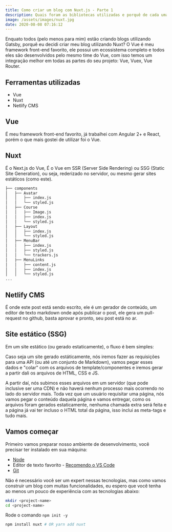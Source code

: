```yaml
---
title: Como criar um blog com Nuxt.js - Parte 1
description: Quais foram as bibliotecas utilizadas e porquê de cada uma delas.
image: /assets/images/nuxt.jpg
date: 2020-08-08 07:16:12
---
```

Enquato todos (pelo menos para mim) estão criando blogs utilizando Gatsby, porquê eu decidi criar meu blog utilizando Nuxt? O Vue é meu framework front-end favorito, ele possui um ecossistema completo e todos eles são desenvolvidos pelo mesmo time do Vue, com isso temos um integração melhor em todas as partes do seu projeto: Vue, Vuex, Vue Router.

## Ferramentas utilizadas

* Vue
* Nuxt
* Netlify CMS

## Vue

É meu framework front-end favorito, já trabalhei com Angular 2+ e React, porém o que mais gostei de utilizar foi o Vue.

## Nuxt

É o Next.js do Vue, É o Vue em SSR (Server Side Rendering) ou SSG (Static Site Generation), ou seja, rederizado no servidor, ou mesmo gerar sites estáticos (como este).

```bash
├── components
│   ├── Avatar
│   │   ├── index.js
│   │   └── styled.js
│   ├── Course
│   │   ├── Image.js
│   │   ├── index.js
│   │   └── styled.js
│   ├── Layout
│   │   ├── index.js
│   │   └── styled.js
│   ├── MenuBar
│   │   ├── index.js
│   │   ├── styled.js
│   │   └── trackers.js
│   ├── MenuLinks
│   │   ├── content.js
│   │   ├── index.js
│   │   └── styled.js
...
```

## Netlify CMS

É onde este post está sendo escrito, ele é um gerador de conteúdo, um editor de texto markdown onde após publicar o post, ele gera um pull-request no github, basta aprovar e pronto, seu post está no ar.

## Site estático (SSG)

Em um site estático (ou gerado estaticamente), o fluxo é bem simples:

Caso seja um site gerado estáticamente, nós iremos fazer as requisições para uma API (ou até um conjunto de Markdown), vamos pegar esses dados e "colar" com os arquivos de template/componentes e iremos gerar a partir dali os arquivos de HTML, CSS e JS.

A partir daí, nós subimos esses arquivos em um servidor (que pode inclusive ser uma CDN) e não haverá nenhum processo mais ocorrendo no lado do servidor mais. Toda vez que um usuário requisitar uma página, nós vamos pegar o conteúdo daquela página e vamos entregar, como os arquivos foram gerados estaticamente, nenhuma chamada extra será feita e a página já vai ter incluso o HTML total da página, isso inclui as meta-tags e tudo mais.

## Vamos começar

Primeiro vamos preparar nosso ambiente de desenvolvimento, você precisar ter instalado em sua máquina:

* [Node](https://nodejs.org/en/)
* Editor de texto favorito - [Recomendo o VS Code](https://code.visualstudio.com/)
* [Git](https://git-scm.com/)

Não é necessário você ser um expert nessas tecnologias, mas como vamos construir um blog com muitas funcionalidades, eu espero que você tenha ao menos um pouco de experiência com as tecnologias abaixo:

```bash
mkdir <project-name>
cd <project-name>
```

Rode o comando `npm init -y`

```bash
npm install nuxt # OR yarn add nuxt
```

